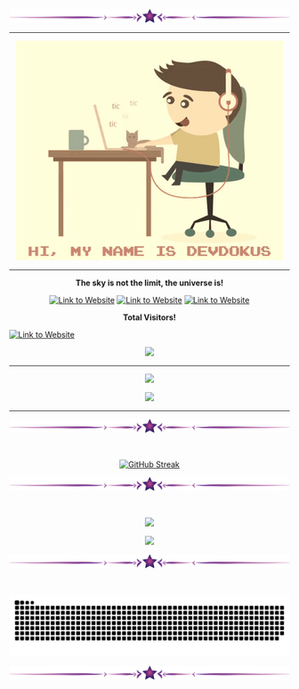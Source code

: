 <p align="center"><img src="assets/Spacer.png" alt="spacer"></p>

---

<p align="center"><a href="https://dokuscore.com"><img src="./assets/giphy.gif" alt="Link to Website"></a></p>

---

<p align="center"><b>The sky is not the limit, the universe is!</b></p>
<p align="center"><a href="https://dokuscore.com">
<img src="https://img.shields.io/static/v1?label=%20&message=Website&color=9925be&logo=appveyor&logoColor=white&style=flat-square" alt="Link to Website"></a>
<a href="https://github.com/dokuscore">
<img src="https://img.shields.io/static/v1?label=%20&message=Github&color=1199d4&logo=github&logoColor=white&style=flat-square" alt="Link to Website"></a>
<a href="https://www.youtube.com/@dokuscore6480"><img src="https://img.shields.io/static/v1?label=%20&message=YouTube&color=d41211&logo=github&logoColor=white&style=flat-square" alt="Link to Website"></a>

<p align="center"><b>Total Visitors!</b></p>
<a href="https://www.discord.gg/invite/ksQRq25Hcz"><img src="https://img.shields.io/static/v1?label=%20&message=Discord&color=grey&logo=discord&logoColor=white&style=flat-square" alt="Link to Website"></a></p>

<p align="center"><img src="https://profile-counter.glitch.me/devdokus/count.svg" /></p>

---

<p align="center"><a href="https://github.com/dokuscore"><img src="https://github-readme-stats.vercel.app/api/pin/?username=dokuscore&repo=dokuscore&theme=gotham"></a></p>
<p align="center"><a href="https://github.com/DokusCore/Server-Prebuild"><img src="https://github-readme-stats.vercel.app/api/pin/?username=dokuscore&repo=server-prebuild&theme=gotham"></a></p>

---

<p align="center"><img src="assets/Spacer.png" alt="spacer"></p><br>
<div align="center">

[![GitHub Streak](https://github-readme-streak-stats.herokuapp.com?user=devdokus&theme=dark&border_radius=40&date_format=j%20M%5B%20Y%5D&mode=weekly&sideNums=12DD0CE0&currStreakNum=12DD0CC1&fire=DD2727&dates=DDCF52&sideLabels=5E88DD)](https://github.com/devdokus)
</div>

<p align="center"><img src="assets/Spacer.png" alt="spacer"></p><br>
<p align="center"><img style="height: 10em" src="https://github-readme-stats.vercel.app/api?username=devdokus&theme=gotham&show_icons=true&hide=prs,issues,contribs"></p>
<p align="center"><img style="height: 10em" src="https://github-readme-stats.vercel.app/api/top-langs/?username=devdokus&layout=compact&theme=gotham&hide=assembly,tex,roff"></p>

<p align="center"><img src="assets/Spacer.png" alt="spacer"></p><br>
<p align="center"><img src="assets/snake.svg" alt="spacer"></p>
<p align="center"><img src="assets/Spacer.png" alt="spacer"></p>
